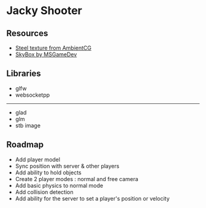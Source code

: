 # Jacky Shooter

## Resources

- [Steel texture from AmbientCG](https://ambientcg.com/view?id=Metal038)
- [SkyBox by MSGameDev](https://www.cgtrader.com/free-3d-models/space/other/spacebox-collection)

## Libraries

- glfw
- websocketpp
---
- glad
- glm
- stb image

## Roadmap

- Add player model
- Sync position with server & other players
- Add ability to hold objects
- Create 2 player modes : normal and free camera
- Add basic physics to normal mode
- Add collision detection
- Add ability for the server to set a player's position or velocity
